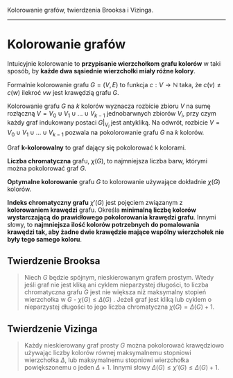 Kolorowanie grafów, twierdzenia Brooksa i Vizinga.

---

# Kolorowanie grafów

Intuicyjnie kolorowanie to **przypisanie wierzchołkom grafu kolorów** w taki sposób, by **każde dwa sąsiednie wierzchołki miały różne kolory**.

Formalnie kolorowanie grafu $G= (V, E)$ to funkcja $c: V \longrightarrow \mathbb{N}$ taka, że  $c(v) \neq c(w)$ ilekroć $vw$ jest krawędzią grafu $G$.

Kolorowanie grafu $G$ na $k$ kolorów wyznacza rozbicie zbioru $V$ na sumę rozłączną $V = V_0\cup V_1\cup \ldots \cup V_{k-1}$ jednobarwnych zbiorów $V_i$, przy czym każdy graf indukowany postaci  $G|_{V_i}$ jest antykliką. Na odwrót, rozbicie $V = V_0\cup V_1\cup \ldots \cup V_{k-1}$ pozwala na pokolorowanie grafu $G$ na $k$ kolorów.

Graf **k-kolorowalny** to graf dający się pokolorować k kolorami.

**Liczba chromatyczna** grafu, $\chi(G)$, to najmniejsza liczba barw, którymi można pokolorować graf $G$.

**Optymalne kolorowanie** grafu $G$ to kolorowanie używające dokładnie $\chi(G)$ kolorów.

**Indeks chromatyczny grafu** $\chi'(G)$ jest pojęciem związanym z **kolorowaniem krawędzi** grafu. Określa **minimalną liczbę kolorów wystarczającą do prawidłowego pokolorowania krawędzi grafu**. Innymi słowy, to **najmniejsza ilość kolorów potrzebnych do pomalowania krawędzi tak, aby żadne dwie krawędzie mające wspólny wierzchołek nie były tego samego koloru**.

## Twierdzenie Brooksa
>  Niech $G$ będzie spójnym, nieskierowanym grafem prostym. Wtedy jeśli graf nie jest kliką ani cyklem nieparzystej długości, to liczba chromatyczna grafu $G$ jest nie większa niż maksymalny stopień wierzchołka w $G$ - $\chi(G) \leqslant \Delta(G)$ .
Jeżeli graf jest kliką lub cyklem o nieparzystej długości to jego liczba chromatyczna $\chi(G) = \Delta(G)+1$.

## Twierdzenie Vizinga
>  Każdy nieskierowany graf prosty $G$ można pokolorować krawędziowo używając liczby kolorów równej maksymalnemu stopniowi wierzchołka $\Delta$, lub maksymalnemu stopniowi wierzchołka powiększonemu o jeden $\Delta+ 1$. Innymi słowy $\Delta(G) \leqslant \chi'(G) \leqslant \Delta(G)+1$.
